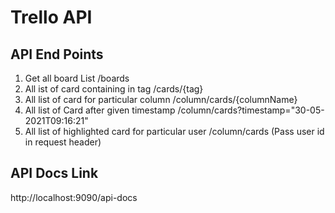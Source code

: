 # Trello API

## API End Points
1. Get all board List /boards
2. All ist of card containing in tag /cards/{tag}
3. All list of card for particular column /column/cards/{columnName}
4. All list of Card after given timestamp /column/cards?timestamp="30-05-2021T09:16:21"
5. All list of highlighted card for particular user /column/cards (Pass user id in request header)

## API Docs Link
http://localhost:9090/api-docs
